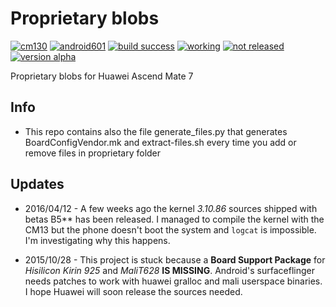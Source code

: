 Proprietary blobs
=================
[![cm130](https://img.shields.io/badge/cm-13.0-blue.svg?style=flat)]()
[![android601](https://img.shields.io/badge/android-6.0.1-yellowgreen.svg?style=flat)]()
[![build success](https://img.shields.io/badge/build-success-brightgreen.svg)]()
[![working](https://img.shields.io/badge/working-0%25-%23ff0000.svg?style=flat)]()
[![not released](https://img.shields.io/badge/released-not%20yet-orange.svg?style=flat)]()
[![version alpha](https://img.shields.io/badge/status-alpha-lightgrey.svg?style=flat)]()
<!-- [![build failed](https://img.shields.io/badge/build-failed-red.svg?style=flat)]() -->

Proprietary blobs for Huawei Ascend Mate 7

Info
----
 - This repo contains also the file generate_files.py that generates BoardConfigVendor.mk and extract-files.sh every time you add or remove files in proprietary folder

Updates
-------
- 2016/04/12 - A few weeks ago the kernel *3.10.86* sources shipped with betas B5** has been released. I managed to compile the kernel with the CM13 but the phone doesn't boot the system and `logcat` is impossible. I'm investigating why this happens.

- 2015/10/28 - This project is stuck because a **Board Support Package** for *Hisilicon Kirin 925* and *MaliT628* **IS MISSING**. Android's surfaceflinger needs patches to work with huawei gralloc and mali userspace binaries. I hope Huawei will soon release the sources needed.

